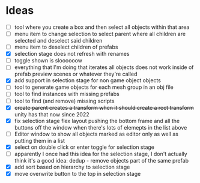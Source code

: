 
# Ideas

- [ ] tool where you create a box and then select all objects within that area
- [ ] menu item to change selection to select parent where all children are selected and deselect said children
- [ ] menu item to deselect children of prefabs
- [x] selection stage does not refresh with renames
- [ ] toggle shown is sloooooow
- [ ] everything that I'm doing that iterates all objects does not work inside of prefab preview scenes or whatever they're called
- [x] add support in selection stage for non game object objects
- [ ] tool to generate game objects for each mesh group in an obj file
- [ ] tool to find instances with missing prefabs
- [ ] tool to find (and remove) missing scripts
- [x] ~~create parent creates a transform when it should create a rect transform~~ unity has that now since 2022
- [x] fix selection stage flex layout pushing the bottom frame and all the buttons off the window when there's lots of elemepts in the list above
- [ ] Editor window to show all objects marked as editor only as well as putting them in a list
- [x] select on double click or enter toggle for selection stage
- [ ] apparently I once had this idea for the selection stage, I don't actually think it's a good idea: dedup - remove objects part of the same prefab
- [x] add sort based on hierarchy to selection stage
- [x] move overwrite button to the top in selection stage

